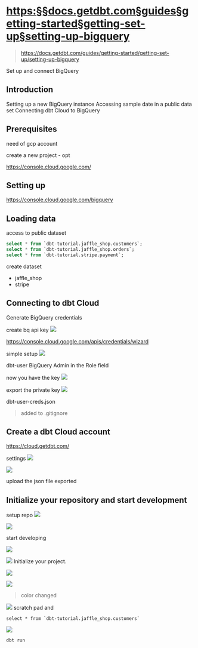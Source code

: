 
# <https:§§docs.getdbt.com§guides§getting-started§getting-set-up§setting-up-bigquery>
> <https://docs.getdbt.com/guides/getting-started/getting-set-up/setting-up-bigquery>


Set up and connect BigQuery

## Introduction

Setting up a new BigQuery instance
Accessing sample date in a public data set
Connecting dbt Cloud to BigQuery

## Prerequisites

need of gcp account

create a new project  - opt

https://console.cloud.google.com/

## Setting up

https://console.cloud.google.com/bigquery


## Loading data

access to public dataset

```sql
select * from `dbt-tutorial.jaffle_shop.customers`;
select * from `dbt-tutorial.jaffle_shop.orders`;
select * from `dbt-tutorial.stripe.payment`;
```

create dataset
- jaffle_shop
- stripe

## Connecting to dbt Cloud

Generate BigQuery credentials

create bq api key
![](2022-08-11-18-50-43.png)

https://console.cloud.google.com/apis/credentials/wizard

simple setup
![](2022-08-11-18-51-32.png)

dbt-user
BigQuery Admin in the Role field

now you have the key
![](2022-08-11-18-52-51.png)

export the private key
![](2022-08-11-18-53-08.png)

dbt-user-creds.json
> added to .gitignore

## Create a dbt Cloud account

https://cloud.getdbt.com/

settings 
![](2022-08-12-12-07-17.png)

![](2022-08-12-12-08-07.png)

upload the json file exported

## Initialize your repository and start development

setup repo
![](2022-08-12-12-09-21.png)

![](2022-08-23-14-38-36.png)

start developing

![](2022-08-23-14-39-41.png)

![](2022-08-23-14-40-45.png)
Initialize your project.

![](2022-08-23-14-41-48.png)

![](2022-08-23-14-42-04.png)
> color changed


![](2022-08-23-14-43-30.png)
scratch pad and 
```
select * from `dbt-tutorial.jaffle_shop.customers`
```

![](2022-08-23-14-44-21.png) 
```
dbt run
```
